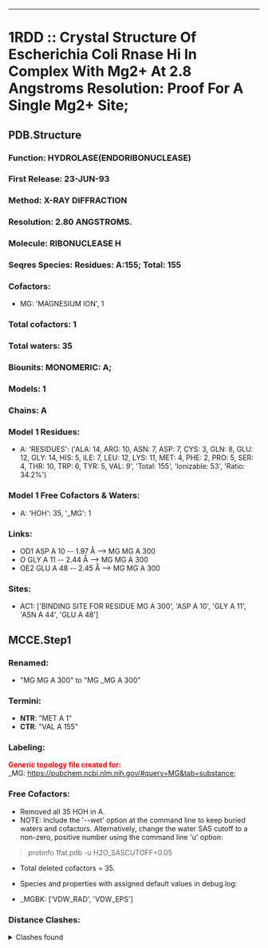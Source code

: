 ---
# 1RDD :: Crystal Structure Of Escherichia Coli Rnase Hi In Complex With Mg2+ At 2.8 Angstroms Resolution: Proof For A Single Mg2+ Site;
## PDB.Structure
### Function: HYDROLASE(ENDORIBONUCLEASE)
### First Release: 23-JUN-93
### Method: X-RAY DIFFRACTION
### Resolution: 2.80 ANGSTROMS.
### Molecule: RIBONUCLEASE H
### Seqres Species: Residues: A:155; Total: 155
### Cofactors:
  -  MG:
 'MAGNESIUM ION', 1

### Total cofactors: 1
### Total waters: 35
### Biounits: MONOMERIC: A;
### Models: 1
### Chains: A
### Model 1 Residues:
  - A:
 'RESIDUES': ('ALA: 14, ARG: 10, ASN: 7, ASP: 7, CYS: 3, GLN: 8, GLU: 12, GLY: 14, HIS: 5, ILE: 7, LEU: 12, LYS: 11, MET: 4, PHE: 2, PRO: 5, SER: 4, THR: 10, TRP: 6, TYR: 5, VAL: 9', 'Total: 155', 'Ionizable: 53',
              'Ratio: 34.2%')

### Model 1 Free Cofactors & Waters:
  - A:
 'HOH': 35, '_MG': 1

### Links:
  - OD1 ASP A 10 -- 1.97 Å --> MG  MG A 300
  - O  GLY A 11 -- 2.44 Å --> MG  MG A 300
  - OE2 GLU A 48 -- 2.45 Å --> MG  MG A 300

### Sites:
  - AC1: ['BINDING SITE FOR RESIDUE MG A 300', 'ASP A  10', 'GLY A  11', 'ASN A  44', 'GLU A  48']

## MCCE.Step1
### Renamed:
  - "MG    MG A 300" to "MG   _MG A 300"

### Termini:
 - <strong>NTR</strong>: "MET A   1"
 - <strong>CTR</strong>: "VAL A 155"

### Labeling:
<strong><font color='red'>Generic topology file created for:</font></strong>  
_MG: https://pubchem.ncbi.nlm.nih.gov/#query=MG&tab=substance; 

### Free Cofactors:
  - Removed all 35 HOH in A.
  - NOTE: Include the '--wet' option at the command line to keep buried waters and cofactors. Alternatively, change the water SAS cutoff to a non-zero, positive number using the command line 'u' option:
  > protinfo 1fat.pdb -u H2O_SASCUTOFF=0.05
  - Total deleted cofactors = 35.
  - Species and properties with assigned default values in debug.log:

  - _MGBK: ['VDW_RAD', 'VDW_EPS']


### Distance Clashes:
<details><summary>Clashes found</summary>

- d= 1.54: " CA  NTR A   1" to " CB  MET A   1"
- d= 1.97: " OD1 ASP A  10" to "MG   _MG A 300"

</details>

